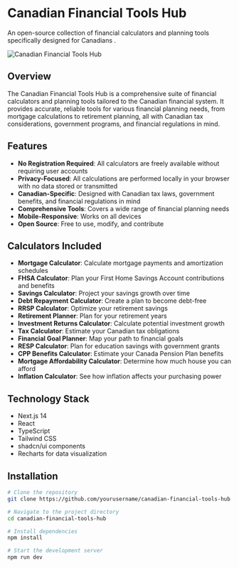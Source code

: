 # Canadian Financial Tools Hub

An open-source collection of financial calculators and planning tools specifically designed for Canadians .

![Canadian Financial Tools Hub](https://github.com/yourusername/canadian-financial-tools-hub/raw/main/public/screenshot.png)

## Overview

The Canadian Financial Tools Hub is a comprehensive suite of financial calculators and planning tools tailored to the Canadian financial system. It provides accurate, reliable tools for various financial planning needs, from mortgage calculations to retirement planning, all with Canadian tax considerations, government programs, and financial regulations in mind.

## Features

- **No Registration Required**: All calculators are freely available without requiring user accounts
- **Privacy-Focused**: All calculations are performed locally in your browser with no data stored or transmitted
- **Canadian-Specific**: Designed with Canadian tax laws, government benefits, and financial regulations in mind
- **Comprehensive Tools**: Covers a wide range of financial planning needs
- **Mobile-Responsive**: Works on all devices
- **Open Source**: Free to use, modify, and contribute

## Calculators Included

- **Mortgage Calculator**: Calculate mortgage payments and amortization schedules
- **FHSA Calculator**: Plan your First Home Savings Account contributions and benefits
- **Savings Calculator**: Project your savings growth over time
- **Debt Repayment Calculator**: Create a plan to become debt-free
- **RRSP Calculator**: Optimize your retirement savings
- **Retirement Planner**: Plan for your retirement years
- **Investment Returns Calculator**: Calculate potential investment growth
- **Tax Calculator**: Estimate your Canadian tax obligations
- **Financial Goal Planner**: Map your path to financial goals
- **RESP Calculator**: Plan for education savings with government grants
- **CPP Benefits Calculator**: Estimate your Canada Pension Plan benefits
- **Mortgage Affordability Calculator**: Determine how much house you can afford
- **Inflation Calculator**: See how inflation affects your purchasing power

## Technology Stack

- Next.js 14
- React
- TypeScript
- Tailwind CSS
- shadcn/ui components
- Recharts for data visualization

## Installation

```bash
# Clone the repository
git clone https://github.com/yourusername/canadian-financial-tools-hub.git

# Navigate to the project directory
cd canadian-financial-tools-hub

# Install dependencies
npm install

# Start the development server
npm run dev

